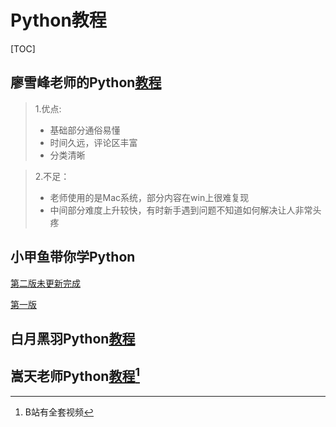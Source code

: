 # **Python教程**   

[TOC]

## 廖雪峰老师的Python[教程](https://www.liaoxuefeng.com/wiki/1016959663602400)   

> 1.优点:  
> + 基础部分通俗易懂  
> + 时间久远，评论区丰富  
> + 分类清晰

> 2.不足：
> + 老师使用的是Mac系统，部分内容在win上很难复现
> + 中间部分难度上升较快，有时新手遇到问题不知道如何解决让人非常头疼   

## 小甲鱼带你学Python  
[第二版未更新完成](https://www.bilibili.com/video/BV1c4411e77t)   

[第一版](https://www.bilibili.com/video/BV1xs411Q799)   

## 白月黑羽Python[教程](http://www.python3.vip/doc/tutorial/python/0001/)   

## 嵩天老师Python[教程](https://www.icourse163.org/course/BIT-268001)[^B站]   
[^B站]:   B站有全套视频   


